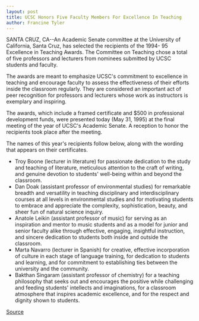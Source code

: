 ```yaml
---
layout: post
title: UCSC Honors Five Faculty Members For Excellence In Teaching
author: Francine Tyler
---
```


SANTA CRUZ, CA--An Academic Senate committee at the University  of California, Santa Cruz, has selected the recipients of the 1994- 95 Excellence in Teaching Awards. The Committee on Teaching chose  a total of five professors and lecturers from nominees submitted by  UCSC students and faculty.

The awards are meant to emphasize UCSC's commitment to  excellence in teaching and encourage faculty to assess the  effectiveness of their efforts inside the classroom regularly. They  are considered an important act of peer recognition for professors  and lecturers whose work as instructors is exemplary and inspiring.

The awards, which include a framed certificate and $500 in  professional development funds, were presented today (May 31,  1995) at the final meeting of the year of UCSC's Academic Senate.  A reception to honor the recipients took place after the meeting.

The names of this year's recipients follow below, along with  the wording that appears on their certificates.
* Troy Boone (lecturer in literature) for passionate dedication to  the study and teaching of literature, meticulous attention to the  craft of writing, and genuine devotion to students' well-being within  and beyond the classroom.
* Dan Doak (assistant professor of environmental studies) for  remarkable breadth and versatility in teaching disciplinary and  interdisciplinary courses at all levels in environmental studies and  for motivating students to embrace and appreciate the complexity,  sophistication, beauty, and sheer fun of natural science inquiry.
* Anatole Leikin (assistant professor of music) for serving as an  inspiration and mentor to music students and as a model for junior  and senior faculty alike through effective, engaging, insightful  instruction, and sincere dedication to students both inside and  outside the classroom.
* Marta Navarro (lecturer in Spanish) for creative, effective  incorporation of culture in each stage of language training, for  dedication to students and learning, and for commitment to  establishing ties between the university and the community.
* Bakthan Singaram (assistant professor of chemistry) for a  teaching philosophy that seeks out and encourages the positive while  challenging and feeding students' intellects and imaginations, for a  classroom atmosphere that inspires academic excellence, and for  the respect and dignity shown to students.

[Source](http://www1.ucsc.edu/news_events/press_releases/archive/94-95/05-95/053195-Distinguished_teach.html "Permalink to 053195-Distinguished_teach")

